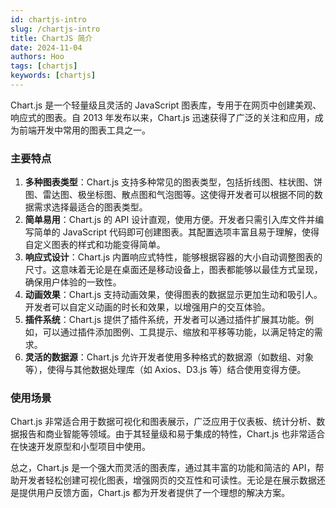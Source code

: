 ```yaml
---
id: chartjs-intro
slug: /chartjs-intro
title: ChartJS 简介
date: 2024-11-04
authors: Hoo
tags: [chartjs]
keywords: [chartjs]
---
```


Chart.js 是一个轻量级且灵活的 JavaScript 图表库，专用于在网页中创建美观、响应式的图表。自 2013 年发布以来，Chart.js 迅速获得了广泛的关注和应用，成为前端开发中常用的图表工具之一。

### 主要特点

1. **多种图表类型**：Chart.js 支持多种常见的图表类型，包括折线图、柱状图、饼图、雷达图、极坐标图、散点图和气泡图等。这使得开发者可以根据不同的数据需求选择最适合的图表类型。
2. **简单易用**：Chart.js 的 API 设计直观，使用方便。开发者只需引入库文件并编写简单的 JavaScript 代码即可创建图表。其配置选项丰富且易于理解，使得自定义图表的样式和功能变得简单。
3. **响应式设计**：Chart.js 内置响应式特性，能够根据容器的大小自动调整图表的尺寸。这意味着无论是在桌面还是移动设备上，图表都能够以最佳方式呈现，确保用户体验的一致性。
4. **动画效果**：Chart.js 支持动画效果，使得图表的数据显示更加生动和吸引人。开发者可以自定义动画的时长和效果，以增强用户的交互体验。
5. **插件系统**：Chart.js 提供了插件系统，开发者可以通过插件扩展其功能。例如，可以通过插件添加图例、工具提示、缩放和平移等功能，以满足特定的需求。
6. **灵活的数据源**：Chart.js 允许开发者使用多种格式的数据源（如数组、对象等），使得与其他数据处理库（如 Axios、D3.js 等）结合使用变得方便。

### 使用场景

Chart.js 非常适合用于数据可视化和图表展示，广泛应用于仪表板、统计分析、数据报告和商业智能等领域。由于其轻量级和易于集成的特性，Chart.js 也非常适合在快速开发原型和小型项目中使用。

总之，Chart.js 是一个强大而灵活的图表库，通过其丰富的功能和简洁的 API，帮助开发者轻松创建可视化图表，增强网页的交互性和可读性。无论是在展示数据还是提供用户反馈方面，Chart.js 都为开发者提供了一个理想的解决方案。